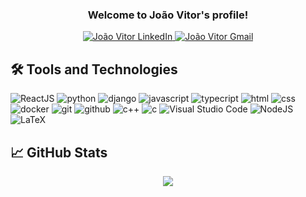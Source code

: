 <h3 align="center">
  Welcome to João Vitor's profile!
</h3>
<p align="center">

<a href="https://www.linkedin.com/in/joao-vitor-moura/">
  <img alt="João Vitor LinkedIn" src="https://img.shields.io/badge/-LinkedIn-0A66C2?style=flat-square&logo=Linkedin&logoColor=white" />
</a>
<a href="mailto:joaovitordmrosa@gmail.com">
  <img alt="João Vitor Gmail" src="https://img.shields.io/badge/-Gmail-EA4335?style=flat-square&logo=Gmail&logoColor=white" />
</a>
</p>


## 🛠️ Tools and Technologies

![ReactJS](https://img.shields.io/badge/ReactJS%20-%2314354C.svg?&style=for-the-badge&logo=react&logoColor=white)
![python](https://img.shields.io/badge/python%20-%2314354C.svg?&style=for-the-badge&logo=python&logoColor=white)
![django](https://img.shields.io/badge/django%20-%23092E20.svg?&style=for-the-badge&logo=django&logoColor=white)
![javascript](https://img.shields.io/badge/javascript-F7DF1E.svg?&style=for-the-badge&logo=javascript&logoColor=white)
![typecript](https://img.shields.io/badge/typescript%20-%2314354C.svg?&style=for-the-badge&logo=typescript&logoColor=white)
![html](https://img.shields.io/badge/html%20-%23E34F26.svg?&style=for-the-badge&logo=html5&logoColor=white)
![css](https://img.shields.io/badge/css%20-%231572B6.svg?&style=for-the-badge&logo=css3&logoColor=white) 
![docker](https://img.shields.io/badge/docker-%232496ED.svg?&style=for-the-badge&logo=docker&logoColor=white)
![git](https://img.shields.io/badge/git%20-%23F05033.svg?&style=for-the-badge&logo=git&logoColor=white) 
![github](https://img.shields.io/badge/-github-2D9EA2?&style=for-the-badge&logo=github&logoColor=white) 
![c++](https://img.shields.io/badge/C++%20-00599C.svg?&style=for-the-badge&logo=c%2B%2B&logoColor=white)
![c](https://img.shields.io/badge/C%20-%23CC0000.svg?&style=for-the-badge&logo=c&logoColor=white)
![Visual Studio Code](https://img.shields.io/badge/-VSCode-05122A?&style=for-the-badge&logo=visual-studio-code&logoColor=white)
![NodeJS](https://img.shields.io/badge/-NodeJS-339933?&style=for-the-badge&logo=node.js&logoColor=white)
![LaTeX](https://img.shields.io/badge/-LaTeX-008080?&style=for-the-badge&logo=LaTeX&logoColor=white)


## &#x1f4c8; GitHub Stats

<p align = "center">
  <img src = "https://github-readme-stats.vercel.app/api?username=joaoCeilandia&show_icons=true&theme=dark&line_height=40">
</p>










